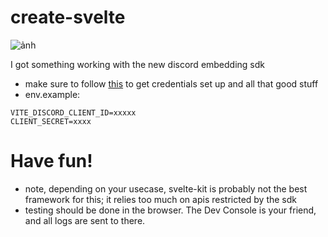 # create-svelte

![ảnh](https://github.com/jacoobes/test-embedded-sdk/assets/76754747/a6825f83-b7e0-4aa4-ba62-9d2dddd0add6)

I got something working with the new discord embedding sdk
- make sure to follow [this](https://discord.com/developers/docs/activities/building-an-activity) to get credentials set up and all that good stuff
- env.example:
```.env
VITE_DISCORD_CLIENT_ID=xxxxx
CLIENT_SECRET=xxxx
```
# Have fun!
- note, depending on your usecase, svelte-kit is probably not the best framework for this; it relies too much on apis restricted by the sdk
- testing should be done in the browser. The Dev Console is your friend, and all logs are sent to there.
